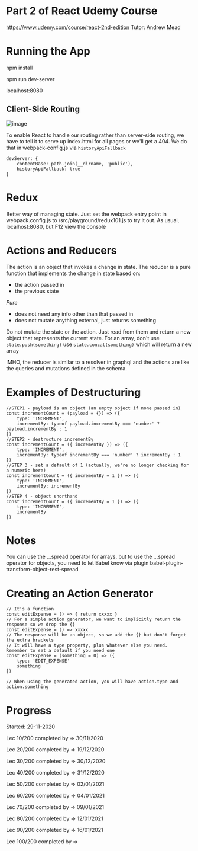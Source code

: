 # Part 2 of React Udemy Course
https://www.udemy.com/course/react-2nd-edition
Tutor: Andrew Mead

# Running the App
npm install

npm run dev-server

localhost:8080

## Client-Side Routing
![image](https://user-images.githubusercontent.com/20191662/104244536-8039e600-545a-11eb-831f-6329bf53e7cb.png)

To enable React to handle our routing rather than server-side routing, we have to tell it to serve up index.html for all pages or we'll get a 404.
We do that in webpack-config.js via `historyApiFallback`
```
devServer: {
    contentBase: path.join(__dirname, 'public'),
    historyApiFallback: true
}
```
# Redux
Better way of managing state.  Just set the webpack entry point in webpack.config.js to /src/playground/redux101.js to try it out.
As usual, localhost:8080, but F12 view the console

# Actions and Reducers
The action is an object that invokes a change in state.
The reducer is a pure function that implements the change in state based on:
- the action passed in
- the previous state

*Pure*
- does not need any info other than that passed in
- does not mutate anything external, just returns something

Do not mutate the state or the action.  Just read from them and return a new object that represents the current state.
For an array, don't use `state.push(something)` use `state.concat(something)` which will return a new array

IMHO, the reducer is similar to a resolver in graphql and the actions are like the queries and mutations defined in the schema.

# Examples of Destructuring

```$xslt
//STEP1 - payload is an object (an empty object if none passed in)
const incrementCount = (payload = {}) => ({
    type: 'INCREMENT',
    incrementBy: typeof payload.incrementBy === 'number' ? payload.incrementBy : 1
})
//STEP2 - destructure incrementBy
const incrementCount = ({ incrementBy }) => ({
    type: 'INCREMENT',
    incrementBy: typeof incrementBy === 'number' ? incrementBy : 1
})
//STEP 3 - set a default of 1 (actually, we're no longer checking for a numeric here)
const incrementCount = ({ incrementBy = 1 }) => ({
    type: 'INCREMENT',
    incrementBy: incrementBy
})
//STEP 4 - object shorthand
const incrementCount = ({ incrementBy = 1 }) => ({
    type: 'INCREMENT',
    incrementBy
})
```
# Notes
You can use the ...spread operator for arrays, but to use the ...spread operator for objects, you need to let Babel know via plugin babel-plugin-transform-object-rest-spread

# Creating an Action Generator
```$xslt
// It's a function
const editExpense = () => { return xxxxx }
// For a simple action generator, we want to implicitly return the response so we drop the {}
const editExpense = () => xxxxx
// The response will be an object, so we add the {} but don't forget the extra brackets
// It will have a type property, plus whatever else you need.  Remember to set a default if you need one
const editExpense = (something = 0) => ({
    type: 'EDIT_EXPENSE'
    something
})

// When using the generated action, you will have action.type and action.something
```

# Progress
Started:  29-11-2020

Lec 10/200 completed by => 30/11/2020

Lec 20/200 completed by => 19/12/2020

Lec 30/200 completed by => 30/12/2020

Lec 40/200 completed by => 31/12/2020

Lec 50/200 completed by => 02/01/2021

Lec 60/200 completed by => 04/01/2021

Lec 70/200 completed by => 09/01/2021

Lec 80/200 completed by => 12/01/2021

Lec 90/200 completed by => 16/01/2021

Lec 100/200 completed by =>
